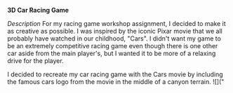 **3D Car Racing Game** 

*Description*
For my racing game workshop assignment, I decided to make it as creative as possible. I was inspired by the iconic Pixar movie that we all probably have watched in our childhood, "Cars". 
I didn't want my game to be an extremely competitive racing game even though there is one other car aside from the main player's, but I wanted it to be more of a relaxing drive for the player. 

I decided to recreate my car racing game with the Cars movie by including the famous cars logo from the movie in the middle of a canyon terrain. 
![]("
